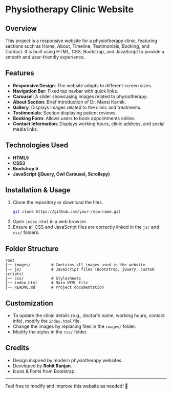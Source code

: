 # Physiotherapy Clinic Website

## Overview
This project is a responsive website for a physiotherapy clinic, featuring sections such as Home, About, Timeline, Testimonials, Booking, and Contact. It is built using HTML, CSS, Bootstrap, and JavaScript to provide a smooth and user-friendly experience.

## Features
- **Responsive Design**: The website adapts to different screen sizes.
- **Navigation Bar**: Fixed top navbar with quick links.
- **Carousel**: A slider showcasing images related to physiotherapy.
- **About Section**: Brief introduction of Dr. Mansi Karnik.
- **Gallery**: Displays images related to the clinic and treatments.
- **Testimonials**: Section displaying patient reviews.
- **Booking Form**: Allows users to book appointments online.
- **Contact Information**: Displays working hours, clinic address, and social media links.

## Technologies Used
- **HTML5**
- **CSS3**
- **Bootstrap 5**
- **JavaScript (jQuery, Owl Carousel, Scrollspy)**

## Installation & Usage
1. Clone the repository or download the files.
   ```sh
   git clone https://github.com/your-repo-name.git
   ```
2. Open `index.html` in a web browser.
3. Ensure all CSS and JavaScript files are correctly linked in the `js/` and `css/` folders.

## Folder Structure
```
root
│── images/         # Contains all images used in the website
│── js/             # JavaScript files (Bootstrap, jQuery, custom scripts)
│── css/            # Stylesheets
│── index.html      # Main HTML file
│── README.md       # Project documentation
```

## Customization
- To update the clinic details (e.g., doctor's name, working hours, contact info), modify the `index.html` file.
- Change the images by replacing files in the `images/` folder.
- Modify the styles in the `css/` folder.

## Credits
- Design inspired by modern physiotherapy websites.
- Developed by **Rohit Ranjan**.
- Icons & Fonts from Bootstrap.


---
Feel free to modify and improve this website as needed! 🚀

